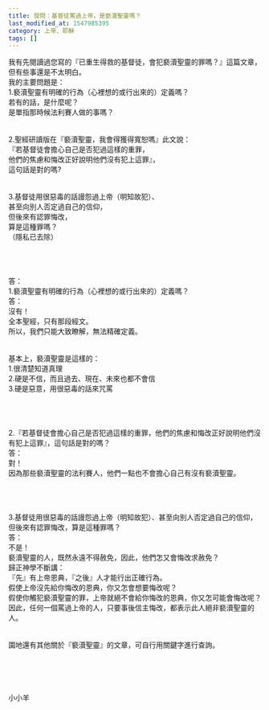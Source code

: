 ```yaml
---
title: 發問：基督徒罵過上帝，是褻瀆聖靈嗎？
last_modified_at: 1547985395
category: 上帝、耶穌
tags: []
---
```


<p>我有先閱讀過您寫的『已重生得救的基督徒，會犯褻瀆聖靈的罪嗎？』這篇文章，<br/>但有些事還是不太明白。<br/><!--more-->我的主要問題是：<br/>1.褻瀆聖靈有明確的行為（心裡想的或行出來的）定義嗎？<br/>若有的話，是什麼呢？<br/>是單指那時候法利賽人做的事嗎？<br/> <br/><br/>2.聖經研讀版在『褻瀆聖靈，我會得獲得寬恕嗎』此文說：<br/>『若基督徒會擔心自己是否犯過這樣的重罪，<br/>他們的焦慮和悔改正好說明他們沒有犯上這罪』，<br/>這句話是對的嗎?<br/> <br/><br/>3.基督徒用很惡毒的話謾怨過上帝（明知故犯）、<br/>甚至向別人否定過自己的信仰，<br/>但後來有認罪悔改，<br/>算是這種罪嗎？<br/>（隱私已去除）<br/> <br/><br/><br/><br/>答：<br/>1.褻瀆聖靈有明確的行為（心裡想的或行出來的）定義嗎？<br/>答：<br/>沒有！<br/>全本聖經，只有那段經文。<br/>所以，我們只能大致瞭解，無法精確定義。<br/> <br/><br/>基本上，褻瀆聖靈是這樣的：<br/>1.很清楚知道真理<br/>2.硬是不信，而且過去、現在、未來也都不會信<br/>3.硬是惡意，用很惡毒的話來咒罵<br/> <br/> <br/><br/><br/>2.『若基督徒會擔心自己是否犯過這樣的重罪，他們的焦慮和悔改正好說明他們沒有犯上這罪』，這句話是對的嗎？<br/>答：<br/>對！<br/>因為那些褻瀆聖靈的法利賽人，他們一點也不會擔心自己有沒有褻瀆聖靈。<br/> <br/> <br/><br/><br/>3.基督徒用很惡毒的話謾怨過上帝（明知故犯）、甚至向別人否定過自己的信仰，但後來有認罪悔改，算是這種罪嗎？<br/>答：<br/>不是！<br/>褻瀆聖靈的人，既然永遠不得赦免，因此，他們怎又會悔改求赦免？<br/>歸正神學不斷講：<br/>『先』有上帝恩典，『之後』人才能行出正確行為。<br/>假使上帝沒先給你悔改的恩典，你又怎會想要悔改呢？<br/>假使你觸犯褻瀆聖靈的罪，上帝就絕不會給你悔改的恩典，你又怎可能會悔改呢？<br/>因此，任何一個罵過上帝的人，只要事後信主悔改，都表示此人絕非褻瀆聖靈的人。<br/><br/><br/>園地還有其他關於『褻瀆聖靈』的文章，可自行用關鍵字進行查詢。 <br/> <br/><br/><br/><br/><br/>小小羊<br/><br/><br/><br/><br/><br/><br/>
</p>
